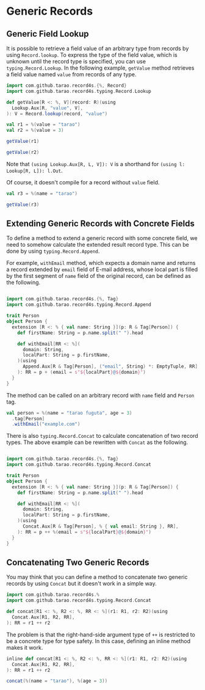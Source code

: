 Generic Records
===============

Generic Field Lookup
--------------------

It is possible to retrieve a field value of an arbitrary type from records by using
`Record.lookup`.  To express the type of the field value, which is unknown until the
record type is specified, you can use `typing.Record.Lookup`.  In the following example,
`getValue` method retrieves a field value named `value` from records of any type.

```scala mdoc:mline
import com.github.tarao.record4s.{%, Record}
import com.github.tarao.record4s.typing.Record.Lookup

def getValue[R <: %, V](record: R)(using
  Lookup.Aux[R, "value", V],
): V = Record.lookup(record, "value")

val r1 = %(value = "tarao")
val r2 = %(value = 3)

getValue(r1)

getValue(r2)
```

Note that `(using Lookup.Aux[R, L, V]): V` is a shorthand for `(using l: Lookup[R, L]):
l.Out`.

Of course, it doesn't compile for a record without `value` field.

```scala mdoc:fail
val r3 = %(name = "tarao")

getValue(r3)
```

Extending Generic Records with Concrete Fields
----------------------------------------------

To define a method to extend a generic record with some concrete field, we need to somehow
calculate the extended result record type.  This can be done by using `typing.Record.Append`.

For example, `withEmail` method, which expects a domain name and returns a record extended
by `email` field of E-mail address, whose local part is filled by the first segment of
`name` field of the original record, can be defined as the following.

```scala mdoc:reset:invisible
```

```scala mdoc:mline
import com.github.tarao.record4s.{%, Tag}
import com.github.tarao.record4s.typing.Record.Append

trait Person
object Person {
  extension [R <: % { val name: String }](p: R & Tag[Person]) {
    def firstName: String = p.name.split(" ").head

    def withEmail[RR <: %](
      domain: String,
      localPart: String = p.firstName,
    )(using
      Append.Aux[R & Tag[Person], ("email", String) *: EmptyTuple, RR],
    ): RR = p + (email = s"${localPart}@${domain}")
  }
}
```

The method can be called on an arbitrary record with `name` field and `Person` tag.

```scala mdoc:mline
val person = %(name = "tarao fuguta", age = 3)
  .tag[Person]
  .withEmail("example.com")
```

There is also `typing.Record.Concat` to calculate concatenation of two record types.  The
above example can be rewritten with `Concat` as the following.

```scala mdoc:reset:invisible
```

```scala mdoc:mline
import com.github.tarao.record4s.{%, Tag}
import com.github.tarao.record4s.typing.Record.Concat

trait Person
object Person {
  extension [R <: % { val name: String }](p: R & Tag[Person]) {
    def firstName: String = p.name.split(" ").head

    def withEmail[RR <: %](
      domain: String,
      localPart: String = p.firstName,
    )(using
      Concat.Aux[R & Tag[Person], % { val email: String }, RR],
    ): RR = p ++ %(email = s"${localPart}@${domain}")
  }
}
```

Concatenating Two Generic Records
---------------------------------

You may think that you can define a method to concatenate two generic records by using
`Concat` but it doesn't work in a simple way.

```scala mdoc:reset:invisible
import com.github.tarao.record4s.%
import com.github.tarao.record4s.typing.Record.Concat
```

```scala mdoc:fail
def concat[R1 <: %, R2 <: %, RR <: %](r1: R1, r2: R2)(using
  Concat.Aux[R1, R2, RR],
): RR = r1 ++ r2
```

The problem is that the right-hand-side argument type of `++` is restricted to be a
concrete type for type safety.  In this case, defining an inline method makes it work.

```scala mdoc:mline
inline def concat[R1 <: %, R2 <: %, RR <: %](r1: R1, r2: R2)(using
  Concat.Aux[R1, R2, RR],
): RR = r1 ++ r2

concat(%(name = "tarao"), %(age = 3))
```
